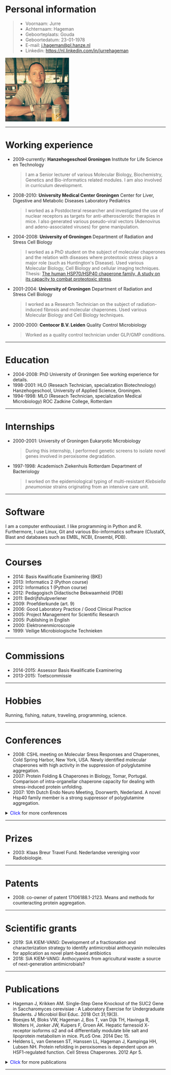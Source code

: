 # Personal information 
 
>- Voornaam: Jurre 
>- Achternaam: Hageman
>- Geboorteplaats:	Gouda 
>- Geboortedatum: 23-01-1978 
>- E-mail: j.hageman@pl.hanze.nl 
>- Linkedin: https://nl.linkedin.com/in/jurrehageman 

<img src="pics/me.jpg" alt="me" width="200"/>

---

# Working experience 

- 2009-currently: **Hanzehogeschool Groningen**
Institute for Life Science en Technology
    > I am a Senior lecturer of various Molecular Biology, Biochemistry, Genetics and Bio-informatics related modules. I am also involved in curriculum development.

- 2008-2010: **University Medical Center Groningen**
Center for Liver, Digestive and Metabolic Diseases 
Laboratory Pediatrics 
 
    > I worked as a Postdocteral researcher and investigated the use of nuclear receptors as targets for anti-atherosclerotic therapies in mice. I also generated various pseudo-viral vectors (Adenovirus and  adeno-associated viruses) for gene manipulation.


- 2004-2008: **University of Groningen**
Department of Radiation and Stress Cell Biology

    > I worked as a PhD student on the subject of molecular chaperones and the relation with diseases where proteotoxic stress plays a major role (such as Huntington's Disease). Used various Molecular Biology, Cell Biology and cellular imaging techniques.
    Thesis: [The human HSP70/HSP40 chaperone family, A study on its capacity to combat proteotoxic stress](https://research.rug.nl/en/publications/the-human-hsp70hsp40-chaperone-family-a-study-on-its-capacity-to-). 


- 2001-2004: **University of Groningen**
Department of Radiation and Stress Cell Biology

    > I worked as a Research Technician on the subject of radiation-induced fibrosis and molecular chaperones. Used various Molecular Biology and Cell Biology techniques.

- 2000-2000: **Centocor B.V. Leiden**
Quality Control Microbiology 
    > Worked as a quality control technician under GLP/GMP conditions.

---

# Education 

- 2004-2008: PhD 
University of Groningen
See working experience for details.
- 1998-2001: HLO (Reseach Technician, specialization Biotechnology)
Hanzehogeschool, University of Applied Science, Groningen.  
- 1994-1998: MLO (Reseach Technician, specialization Medical Microbiology)
ROC Zadkine College, Rotterdam 
 
---

# Internships 

- 2000-2001: University of Groningen
Eukaryotic Microbiology 
    > During this internship, I performed genetic screens to isolate novel genes involved in peroxisome degradation.
 
- 1997-1998: Academisch Ziekenhuis Rotterdam 
Department of Bacteriology
    > I worked on the epidemiological typing of multi-resistant *Klebsiella pneumoniae* strains originating from an intensive care unit. 

---

# Software 	 

I am a computer enthousiast. I like programming in Python and R. Furthermore, I use Linux, Git and various Bio-informatics software (ClustalX, Blast and databases such as EMBL, NCBI, Ensembl, PDB). 

---

# Courses 

- 2014:	Basis Kwalificatie Examinering (BKE) 
- 2013:	Informatics 2 (Python course) 
- 2012:	Informatics 1 (Python course) 
- 2012:	Pedagogisch Didactische Bekwaamheid (PDB) 
- 2011:	Bedrijfshulpverlener 
- 2009:	Proefdierkunde (art. 9) 
- 2006:	Good Laboratory Practice / Good Clinical Practice 
- 2005:	Project Management for Scientific Research 
- 2005:	Publishing in English 
- 2000:	Elektronenmicroscopie 
- 1999:	Veilige Microbiologische Technieken 

---

# Commissions

- 2014-2015: Assessor Basis Kwalificatie Examinering 
- 2013-2015: Toetscommissie 

---

# Hobbies 

Running, fishing, nature, traveling, programming, science.

---

# Conferences 

- 2008: CSHL meeting on Molecular Sress Responses and Chaperones, Cold Spring Harbor, New York, USA. Newly identified molecular chaperones with high activity in the suppression of polyglutamine aggregation. 
- 2007: Protein Folding & Chaperones in Biology, Tomar, Portugal. Comparison of intra-organellar chaperone capacity for dealing with stress-induced protein unfolding. 
- 2007: 10th Dutch Endo Neuro Meeting, Doorwerth, Nederland. A novel Hsp40 family member is a strong suppressor of polyglutamine aggregation. 
<details>
  <summary><span style="color:blue;">Click</span> for more conferences</summary>

- 2003:	12th international congress of radiation research (ICRR), Brisbane, Australië. Normal tissue response to Radiation: Molecular changes in relation to tissue dysfunction. The role of TGF-beta in radiation-induced fibrosis. 
- 2003: 2nd ESTRO Workshop on biology in radiation oncology, Berg en dal/Nijmegen, Nederland. Normal tissue effects: mechanisms. Activation of profibrogenic genes by radiation and TGF-beta. 
</details>

---

# Prizes 

- 2003: Klaas Breur Travel Fund. Nederlandse vereniging voor Radiobiologie.

---

# Patents 

- 2008: co-owner of patent 17106188.1-2123. 
Means and methods for counteracting protein aggregation.

---

# Scientific grants 

- 2019: SiA KIEM-VANG: Development of a fractionation and characterization strategy to identify antimicrobial anthocyanin molecules for application as novel plant-based antibiotics  
- 2018: SiA KIEM-VANG: Anthocyanins from agricultural waste: a source of next-generation antimicrobials? 

---

# Publications 

- Hageman J, Krikken AM. Single-Step Gene Knockout of the SUC2 Gene in Saccharomyces cerevisiae : A Laboratory Exercise for Undergraduate Students. J Microbiol Biol Educ. 2018 Oct 31;19(3). 
- Boesjes M, Bloks VW, Hageman J, Bos T, van Dijk TH, Havinga R,    Wolters H, Jonker JW, Kuipers F, Groen AK. Hepatic farnesoid X-   receptor isoforms α2 and α4 differentially modulate bile salt and    lipoprotein metabolism in mice. PLoS One. 2014 Dec 15. 
- Heldens L, van Genesen ST, Hanssen LL, Hageman J, Kampinga HH,    Lubsen NH. Protein refolding in peroxisomes is dependent upon an    HSF1-regulated function. Cell Stress Chaperones. 2012 Apr 5. 
<details>
  <summary><span style="color:blue;">Click</span> for more publications</summary>

- Out C, Hageman J, Bloks VW, Gerrits H, Sollewijn Gelpke MD, Bos T,    Havinga R, Smit MJ, Kuipers F, Groen AK. Liver receptor homolog-1 is critical for adequate up-regulation of Cyp7a1 gene transcription and bile salt synthesis during bile salt sequestration. Hepatology. 2011 Jun;53(6):2075-85. 
- Hageman J, van Waarde MA, Zylicz A, Walerych D, Kampinga HH.    The diverse members of the mammalian HSP70 machine show    distinct chaperone-like activities. Biochem J. 2011 Apr 1;435(1):127-42. 
- van Dijk KW, Kypreos KE, Fallaux FJ, Hageman J. Adenovirus-mediated gene transfer. Methods Mol Biol. 2011;693:321-43. 				 
- Hageman J, Herrema H, Groen AK, Kuipers F. A role of the bile salt    receptor FXR in atherosclerosis. Arterioscler Thromb Vasc Biol. 2010    Aug;30(8):1519-28. 
- Hageman J, Rujano MA, van Waarde MA, Kakkar V, Dirks RP,     Govorukhina N, Oosterveld-Hut HM, Lubsen NH, Kampinga HH. A    DNAJB chaperone subfamily with HDAC-dependent activities     suppresses toxic protein aggregation. Mol Cell. 2010 Feb 12;37(3). 
- Hageman J, Kampinga HH. Computational analysis of the human HSPH/HSPA/DNAJ family and cloning of a human HSPH/HSPA/DNAJ expression library. Cell Stress Chaperones. 2009 Jan;14(1):1-21. 
- Kampinga HH, Hageman J, Vos MJ, Kubota H, Tanguay RM, Bruford EA, Cheetham ME, Chen B, Hightower LE. Guidelines for the nomenclature of the human heat shock proteins. Cell Stress Chaperones. 2009 Jan;14(1):105-11. 
- Vos MJ, Hageman J, Carra S, Kampinga HH. Structural and functional diversities between members of the human HSPB, HSPH, HSPA, and DNAJ chaperone families. Biochemistry. 2008 Jul 8;47(27):7001-11. 
- Hageman J, Vos MJ, van Waarde MA, Kampinga HH. Comparison of    intra-organellar chaperone capacity for dealing with stress-induced    protein unfolding. J Biol Chem. 2007 Nov 23;282(47):34334-45. 
- Hageman J, Eggen BJ, Rozema T, Damman K, Kampinga HH,     Coppes RP. Radiation and transforming growth factor-beta     cooperate in transcriptional activation of the profibrotic plasminogen    activator inhibitor-1 gene. Clin Cancer Res. 2005 Aug 15. 
- Goessens WH, Lemmens-den Toom N, Hageman J, Hermans PW,    Sluijter M, de Groot R, Verbrugh HA. Evaluation of the Vitek 2     system for susceptibility testing of Streptococcus pneumoniae     isolates. Eur J Clin Microbiol Infect Dis. 2000 Aug;19(8):618-2. 

</details>


 ---